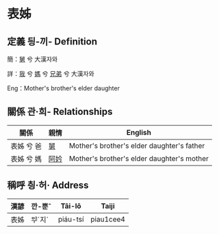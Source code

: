 # 表姊
## 定義 딍-끼- Definition
簡：[舅](member16.md) 兮 大漢자와

詳：[我](member1.md) 兮 [媽](member3.md) 兮 [兄弟](member16.md) 兮 大漢자와

Eng：Mother's brother's elder daughter

## 關係 관·희- Relationships

關係 | 親情 | English
--- | --- | --- 
表姊 兮 爸 | [舅](member16.md) | Mother's brother's elder daughter's father
表姊 兮 媽 | [阿妗](member51.md) | Mother's brother's elder daughter's mother


## 稱呼 칑·허· Address

漢諺 | 깐-뿐ˆ | Tâi-lô | Taiji
--- | --- | --- | --- 
表姊 | ᄇᆤˊ지ˊ | piáu-tsí | piau1cee4 
